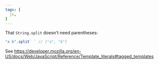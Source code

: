 ```yaml
---
tags: [
  js,
]
---
```

That `String.split` doesn't need parentheses:

```js
"a b".split` ` // ["a", "b"]
```
See https://developer.mozilla.org/en-US/docs/Web/JavaScript/Reference/Template_literals#tagged_templates
